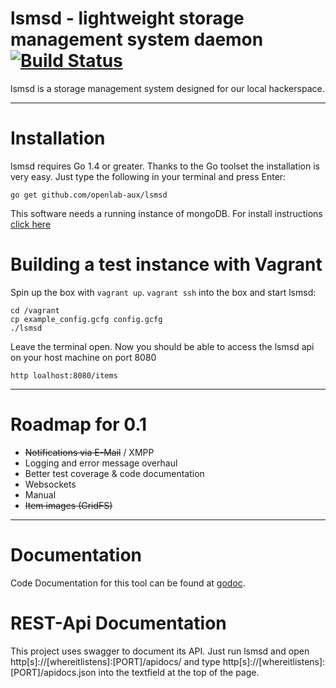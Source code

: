 lsmsd - lightweight storage management system daemon [![Build Status](https://travis-ci.org/openlab-aux/lsmsd.svg?branch=master)](https://travis-ci.org/openlab-aux/lsmsd)
===========
lsmsd is a storage management system designed for our local hackerspace.
___
# Installation
lsmsd requires Go 1.4 or greater. Thanks to the Go toolset the installation is very easy. Just type the following in your terminal and press Enter:

    go get github.com/openlab-aux/lsmsd

This software needs a running instance of mongoDB. For install instructions [click here](http://docs.mongodb.org/manual/installation/)

# Building a test instance with Vagrant

Spin up the box with `vagrant up`. `vagrant ssh` into the box and start lsmsd:

    cd /vagrant
    cp example_config.gcfg config.gcfg
    ./lsmsd

Leave the terminal open. Now you should be able to access the lsmsd api on your host machine on port 8080

    http loalhost:8080/items
___
# Roadmap for 0.1
  * ~~Notifications via E-Mail~~ / XMPP
  * Logging and error message overhaul
  * Better test coverage & code documentation
  * Websockets
  * Manual
  * ~~Item images (GridFS)~~

___
# Documentation

Code Documentation for this tool can be found at [godoc](http://godoc.org/github.com/openlab-aux/lsmsd).

# REST-Api Documentation

This project uses swagger to document its API.
Just run lsmsd and open http[s]://[whereitlistens]:[PORT]/apidocs/ and type http[s]://[whereitlistens]:[PORT]/apidocs.json into the textfield at the top of the page.
